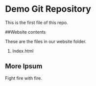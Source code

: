 # Demo Git Repository

This is the first file of this repo.

##Website contents

These are the files in our website folder.

1. Index.html

## More Ipsum

Fight fire with fire.



